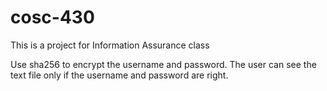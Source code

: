 # cosc-430
This is a project for Information Assurance class

Use sha256 to encrypt the username and password. The user can see the text file only if the username and password are right.

